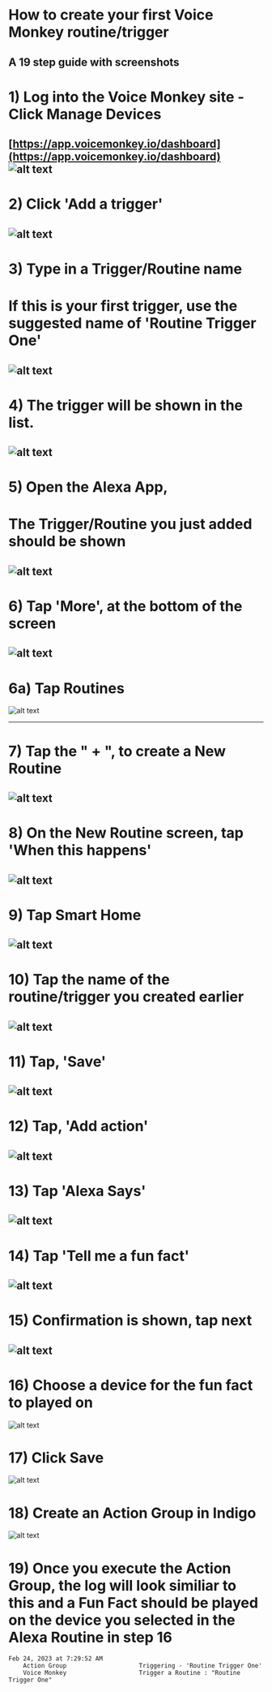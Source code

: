 # How to create your first Voice Monkey routine/trigger

## A 19 step guide with screenshots

# 1) Log into the Voice Monkey site - Click Manage Devices

[https://app.voicemonkey.io/dashboard](https://app.voicemonkey.io/dashboard)
![alt text](https://github.com/anyone2/IndigoPlugin-Voice-Monkey/blob/main/Screenshots/Create%20a%20Device/01-Voice%20Monkey%20Website.jpeg)
---

# 2) Click 'Add a trigger'

![alt text](https://github.com/anyone2/IndigoPlugin-Voice-Monkey/blob/main/Screenshots/Create%20a%20Trigger/01-VM%20Routine%20Triggers.jpg)
---

# 3) Type in a Trigger/Routine name
# If this is your first trigger, use the suggested name of 'Routine Trigger One'
![alt text](https://github.com/anyone2/IndigoPlugin-Voice-Monkey/blob/main/Screenshots/Create%20a%20Trigger/02-VM%20Add%20a%20Trigger.jpg)
---

# 4) The trigger will be shown in the list.  
![alt text](https://github.com/anyone2/IndigoPlugin-Voice-Monkey/blob/main/Screenshots/Create%20a%20Trigger/03-VM%20Trigger%20Added.jpg)
---


# 5) Open the Alexa App,  
# The Trigger/Routine you just added should be shown

![alt text](https://github.com/anyone2/IndigoPlugin-Voice-Monkey/blob/main/Screenshots/Create%20a%20Trigger/04-Alexa%20app%20-%20Routine%20Trigger%20One%20connected.jpeg)
---

# 6) Tap 'More', at the bottom of the screen

![alt text](https://github.com/anyone2/IndigoPlugin-Voice-Monkey/blob/main/Screenshots/Create%20a%20Device/06-Alexa%20app%20-%20select%20'More'.jpeg)
---

# 6a) Tap Routines

![alt text](https://github.com/anyone2/IndigoPlugin-Voice-Monkey/blob/main/Screenshots/Yes%20or%20No%20Questions/23-Alexa%20app%20-%20select%20'Routines'.jpeg)

<!-- ![alt text](https://github.com/anyone2/IndigoPlugin-Voice-Monkey/blob/main/Screenshots/Create%20a%20Trigger/06-Alexa%20app%20-%20select%20'Routines'.jpeg) -->
---

# 7) Tap the " + ", to create a New Routine

![alt text](https://github.com/anyone2/IndigoPlugin-Voice-Monkey/blob/main/Screenshots/Create%20a%20Trigger/07-Alexa%20app%20-%20click%20plus%20'%2B'%20sign.jpeg)
---

# 8) On the New Routine screen, tap 'When this happens'

![alt text](https://github.com/anyone2/IndigoPlugin-Voice-Monkey/blob/main/Screenshots/Create%20a%20Trigger/08-Alexa%20app%20-%20New%20Routine%20-%20Blank.jpeg)
---

# 9) Tap Smart Home

![alt text](https://github.com/anyone2/IndigoPlugin-Voice-Monkey/blob/main/Screenshots/Create%20a%20Device/09-Alexa%20app%20-%20now%20click%20-%20Smart%20Home.jpeg)
---

# 10) Tap the name of the routine/trigger you created earlier

![alt text](https://github.com/anyone2/IndigoPlugin-Voice-Monkey/blob/main/Screenshots/Create%20a%20Trigger/10-Alexa%20app%20-%20select%20the%20routine%20you%20create%20on%20the%20voicemonkey%20site.jpeg)
---

# 11) Tap, 'Save'

![alt text](https://github.com/anyone2/IndigoPlugin-Voice-Monkey/blob/main/Screenshots/Create%20a%20Trigger/11-Alexa%20app%20-%20Click%20Save.jpeg)
---


# 12) Tap, 'Add action'

![alt text](https://github.com/anyone2/IndigoPlugin-Voice-Monkey/blob/main/Screenshots/Create%20a%20Trigger/12-Alexa%20app%20-%20Add%20action.jpeg)
---

# 13) Tap 'Alexa Says'

![alt text](https://github.com/anyone2/IndigoPlugin-Voice-Monkey/blob/main/Screenshots/Create%20a%20Trigger/13-Alexa%20app%20-%20Alexa%20Says.jpeg)
---


# 14) Tap 'Tell me a fun fact'

![alt text](https://github.com/anyone2/IndigoPlugin-Voice-Monkey/blob/main/Screenshots/Create%20a%20Trigger/14-Alexa%20app%20-%20Fun%20Fact.jpeg)
---


# 15) Confirmation is shown, tap next

![alt text](https://github.com/anyone2/IndigoPlugin-Voice-Monkey/blob/main/Screenshots/Create%20a%20Trigger/15-Alexa%20app%20-%20Fun%20Fact%20-%20confirmation.jpeg)
---

# 16) Choose a device for the fun fact to played on


![alt text](https://github.com/anyone2/IndigoPlugin-Voice-Monkey/blob/main/Screenshots/Create%20a%20Trigger/16-Alexa%20app%20-%20Choose%20Device.jpeg)


# 17) Click Save

![alt text](https://github.com/anyone2/IndigoPlugin-Voice-Monkey/blob/main/Screenshots/Create%20a%20Trigger/17-Alexa%20app%20-%20Tap%20Save.jpeg)

# 18) Create an Action Group in Indigo

![alt text](https://github.com/anyone2/IndigoPlugin-Voice-Monkey/blob/main/Screenshots/Create%20a%20Trigger/18-Indigo%20-%20Action%20Group%20Creation.jpg)


# 19) Once you execute the Action Group, the log will look similiar to this and a Fun Fact should be played on the device you selected in the Alexa Routine in step 16

	Feb 24, 2023 at 7:29:52 AM
		Action Group                    Triggering - 'Routine Trigger One'
		Voice Monkey                    Trigger a Routine : "Routine Trigger One"
